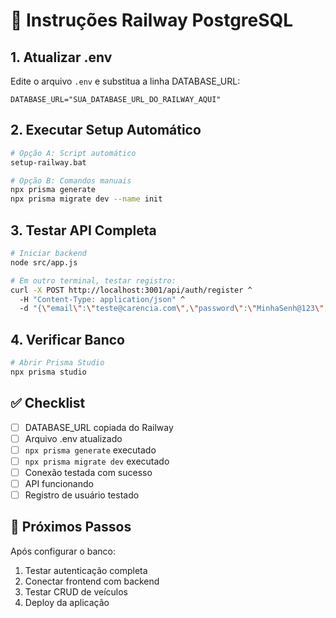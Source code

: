 # 🚂 Instruções Railway PostgreSQL

## 1. Atualizar .env

Edite o arquivo `.env` e substitua a linha DATABASE_URL:

```env
DATABASE_URL="SUA_DATABASE_URL_DO_RAILWAY_AQUI"
```

## 2. Executar Setup Automático

```bash
# Opção A: Script automático
setup-railway.bat

# Opção B: Comandos manuais
npx prisma generate
npx prisma migrate dev --name init
```

## 3. Testar API Completa

```bash
# Iniciar backend
node src/app.js

# Em outro terminal, testar registro:
curl -X POST http://localhost:3001/api/auth/register ^
  -H "Content-Type: application/json" ^
  -d "{\"email\":\"teste@carencia.com\",\"password\":\"MinhaSenh@123\",\"fullName\":\"Teste\",\"userType\":\"BUYER\"}"
```

## 4. Verificar Banco

```bash
# Abrir Prisma Studio
npx prisma studio
```

## ✅ Checklist

- [ ] DATABASE_URL copiada do Railway
- [ ] Arquivo .env atualizado
- [ ] `npx prisma generate` executado
- [ ] `npx prisma migrate dev` executado
- [ ] Conexão testada com sucesso
- [ ] API funcionando
- [ ] Registro de usuário testado

## 🎯 Próximos Passos

Após configurar o banco:
1. Testar autenticação completa
2. Conectar frontend com backend
3. Testar CRUD de veículos
4. Deploy da aplicação 